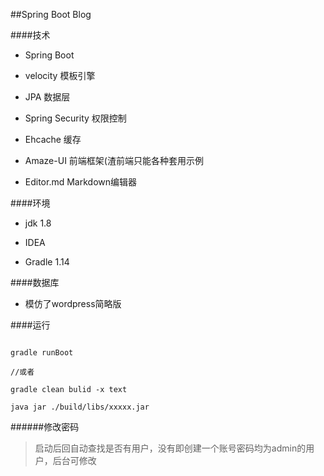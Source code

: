 ##Spring Boot Blog




####技术

- Spring Boot

- velocity 模板引擎

- JPA 数据层

- Spring Security 权限控制

- Ehcache 缓存

- Amaze-UI 前端框架(渣前端只能各种套用示例

- Editor.md Markdown编辑器



####环境

- jdk 1.8

- IDEA

- Gradle 1.14



####数据库

- 模仿了wordpress简略版



####运行

```

gradle runBoot

//或者

gradle clean bulid -x text

java jar ./build/libs/xxxxx.jar

```



######修改密码

> 启动后回自动查找是否有用户，没有即创建一个账号密码均为admin的用户，后台可修改



